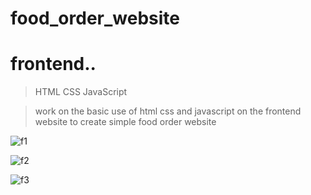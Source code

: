 # food_order_website
 # frontend..
 >HTML
 >CSS
 >JavaScript

  > work on the basic use of html css and javascript on the frontend website to create simple food order website
  > 
![f1](https://user-images.githubusercontent.com/88300530/162603473-300862ce-2484-49da-8596-29f7ffbe04d4.png)

![f2](https://user-images.githubusercontent.com/88300530/162603484-ad54ceb4-7f20-4817-af8e-0940aa435b5a.png)

![f3](https://user-images.githubusercontent.com/88300530/162603492-9bdb6c88-30ae-412a-b9b0-099cb1632286.png)
